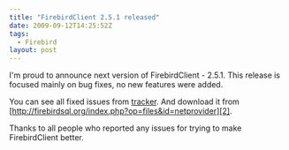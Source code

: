 ```yaml
---
title: "FirebirdClient 2.5.1 released"
date: 2009-09-12T14:25:52Z
tags:
  - Firebird
layout: post
---
```

I'm proud to announce next version of FirebirdClient - 2.5.1. This release is focused mainly on bug fixes, no new features were added.

You can see all fixed issues from [tracker][1]. And download it from [http://firebirdsql.org/index.php?op=files&id=netprovider][2].

Thanks to all people who reported any issues for trying to make FirebirdClient better.

[1]: http://tracker.firebirdsql.org/sr/jira.issueviews:searchrequest-printable/temp/SearchRequest.html?&pid=10003&fixfor=10360&sorter/field=issuekey&sorter/order=DESC&tempMax=1000
[2]: http://firebirdsql.org/index.php?op=files&id=netprovider